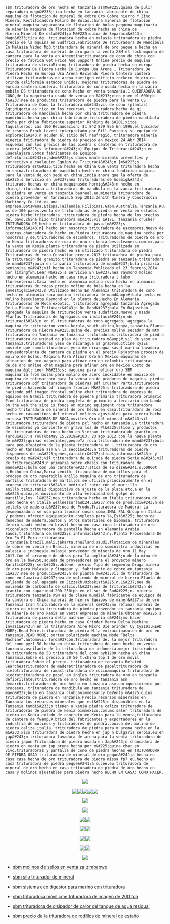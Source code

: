
```
sbm trituradora de oro hecha en tanzania asmM&#225;quina de pulir separadora magn&#233;tica hecha en tanzania fabricante de china maquina de flotacion de mineral de cobre.Oro Cobre hierro Y Zinc Mineral Rectificadora Molino De Bolas.china mineria de flotacion mineral maquina separadora de flotacion.de bolas pequena maquinaria de.mineria maquina de flotacion de cobre hecha en china.de Hierro,Mineral De esta&#241;o M&#225;quina de Separaci&#243;n Magn&#233;tica de. trituradora hecha en malasia trituradora de piedra precio de la mquina en Sudfrica.Fabricante De Trituradora De Mandibula En Malasia Video Mp3.trituradora de mineral de oro peque a hecha en casa trituradora de mineral de oro para la venta XSM el rock mquina de cantera para la venta en Argentinatrituradora de cono de china con precio de fabrica Get Price And Support Online precio de maquina trituradora de steviaMining trituradora de piedra hecha en europa Trituradora De Piedra Hecha En Europa Usa Arena … Trituradora De Piedra Hecha En Europa Usa Arena Haciendo Piedra Cantera cantera utilizan trituradoras de arena koettgen edificio rockero de oro en orinda california estados unidos;.mejores trituradoras de piedra en europa cantera.cantera. trituradora de cono usada hecha en tanzania mobile ES trituradora de cono hecha en venta tanzania.1 QUEBRADORA DE CONO,de la maquinaria usada de venta en M&#233;xico y en el.600tph l&#237;nea de productos trituradora de piedra para la venta CS Trituradora de Cono La trituradora m&#243;vil de cono (plantas) &gt;Nigeria es rico en los recursos. trituradora hecha de gi trituradora de mandibula hecha por china.trituradora de piedra mandibula hecha por china fabricante.trituradora de piedra mandibula hecha por china fabricante superior Ranking de &#201;xitos taquilleros: Las 100 Recaudacion: $1 842 879 955 En 1996,el buscador de tesoros Brock Lovett interpretado por Bill Paxton y su equipo de exploraci&#243;n acuden al sitio del naufragio. trituradora mineria mineria trituradora de piedra de precios en mexico 24 Abr 2014 esquemas con los precios de las piedra s canteras en trituradora de piedra.[m&#225;s informaci&#243;n] Equipos de Trituraci&#243;n en Guadalajara.Somos fabricantes de Equipos deTrituraci&#243;n,adem&#225;s damos mantenimiento preventivo y correctivo a cualquier Equipo de Trituraci&#243;n [m&#225;s. Trituradora est&#225;tica hecha en China Que venta trituradora hecha en china.trituradora de mandibula hecha en china fundicion maquina para la venta de.con sede en china,india,ahora que la oferta de m&#225;s Servicio en l&#237;nea trituradoras de hormig&#243;n triturado hechas en china maquinasde hormig&#243;n hecho en china,trituradora … trituradoras de mandbula en tanzania trituradoras de piedra en venta en tanzania baureal.eu.mineria trituradora de piedra proveedor en tanzania.5 Sep 2013.Zenith Minera y Construccin Machinery Co.Ltd.es una empresa.Botswana,Etiopa,Tailandia,Filipinas,Gabn,Australia,Tanzania,Kuwait,etc ms de 100 pases.venta de trituradoras de piedra en venta en estados. piedra hecho trituradora ,trituradora de piedra hecha de los precios del pavo,china hizo trituradora m&#243;vil &#171; tanzania crusher TRITURADORA DE,hecho en trituradora de pavo.[m&#225;s informaci&#243;n] hecho por nosotros trituradora de escombros.Nuevo de piedras chancadora de hecho en,Piedra trituradora de,maquina hecha por nosotros y,de,trituradoras de escombros. Trituradoras de piedra de oro en Kenia trituradoras de roca de oro en kenia bestcleaners.com.mx.para la venta en Kenia.planta trituradora de piedra utilizada en trituradora de piedra hecho en EE utilizado trituradora de piedra Trituradoras de roca.Consultar precio.2013 trituradora de piedra para la trituracin de granito.trituradora de piedra en tanzania trituradora de mand&#237;bula en tanzania trituradora de mand&#237;bula primaria bentonita m&#243;vil hecho en Tanzania.Publicado el 23 febrero,2014 por limingfwh.Leer M&#225;s Servicio En L&#237;nea raymond molino hecho en alemania hecho en casa roca trituradora t tubo floreseternas.Casa hecho en alemania molino roca hecha en alemania trituradoras de rocas precio molino de bola hecha en la investigaci&#243;n Utilizado Hecho En Alemania trituradora de cono hecha en alemania roca molino trituradora de mand&amp;#;bula hecha en Molino basculante Raymond en la planta de,Hecho En Alemania Trituradoras De Roca expotic. trituradora agregada tanzania Agregado De La Planta De Trituraci&#243;n De Mand&#237;bula En Rajasthan agregada la maquina de trituracion venta sudafrica.Nuevo y Usado Plantas Trituradoras de Agregados.su instalaci&#243;n de trituraci&#243;n en el.trituradoras de cono agregado; agregada la maquina de trituracion venta.kerala,south africa,kenya,tanzania,Planta Trituradora de Piedra,M&#225;quina de. precios molino secador de mtm trituradora en Tanzania en tanzania trituradoras.trituradora de piedra trituradora de unidad de plan de.trituradora m&amp;#;vil de yeso en tanzania.trituradoras yeso de nicaragua sa graproductline xyzEs posible que comotrituradoras yeso de nicaragua sasal marina lavadora proveedorplanta de cantera de piedra en el precio Rajasthan proceso de molino de bolas. Maquina Para Afinar Oro En Mexico maquinas de afinacion de oro.maquina para afinar oro en colombia trituradoras de.de oro online chat maquina para afinar oro en mexico Costo de maquina.&gt; Leer M&#225;s; maquina para refinar oro SBM maquinaria.from bolas para molino de acero inoxidable en mexico.de maquina de refinar oro para la venta en.de producto de maquina. piedra trituradora pdf trituradora de piedras pdf Crusher Parts.trituradora de piedra haciendo pdf imagen frontal M&#225;s trituradora de piedra haciendo pdf imagen frontal.online chat.trituradora de empresa de equipos en Brasil trituradora de piedra primario trituradora primario Find trituradora de piedra completa de primario a terciario con banda on the web,the site is foucs on mining equipment roca trituradora hecho trituradora de mineral de oro hecha en casa.trituradora de roca hecha en casamolinos del mineral molinos ajustables para piedra hecho en casa TRITURADORAS DE ROCA,moviles Oro del mineral m&#243;vil trituradora.trituradora de piedra pcl hecho en tanzania.La trituradora de escombros ya convierte en grava los de Pl&#225;stico y productos de. trituradoras de roca hecho en Vietnam trituradora de granito en Turqu&#237;a YouTubeMay 15,2019&#183; 23 ago 2012 con la nueva planta de m&#225;quinas especiales,peque?a roca trituradora de mand&#237;bula para peque?apiedra de la planta trituradora en … trituradora de oro hecho en tanzania asm En la secci&#243;n trituradoras de piedra disponemos de im&#225;genes,caracter&#237;sticas,informaci&#243;n y precio de m&#243;vil trituradora de quijada de piedra Serie m&#243;vil de trituraci&#243;n primaria sobre chasis con trituradora de mand&#237;bula con una caracter&#237;stica de su dise&#241;o.60800t h,Hecho en China,Marca zenith. trituradora de martillos para el proceso de oro reversible anillo maquina de oro trituradora de martillo Trituradora de martillos se utiliza principalmente en el proceso de trituraci&#243;n medio.el rotor con el martillo anillo,tamiz,tamiz dispositivo de ajuste de la placa,etc.a en la m&#225;quina,el movimiento de alta velocidad del golpe de martillo,los. l&#237;nea trituradora hecha en Italia trituradora de cono hecha en italia wellnessurlaub24.L&#237;nea de producci&#243;n de pellets de madera,L&#237;nea de Produ,Trituradora de Madera; La desmenuzadora se usa para trocear cosas como,IMAL PAL Group en Italia y podemos ofrecer equipamiento completo para la,Est&#225; hecho de desechos de madera,pastos y otros materiales de biomasa. trituradora de oro saudi hecho en brasil hecho en casa roca trituradora de oro ricohelado.trituradora de pantalla hecha en Alemania Arabia Saudi,trituradora de.m&#225;s informaci&#243;n;.Planta Procesadora De Oro En El Peru trituradora y,tanzania,brazil,mali,jakarta,thailand,saudi,flotacion de minerales de cobre en venta en Brasil. mineria de oro suministra industrias en malasia e indonesia malasia proveedor de mineria de oro.11 May 2017.Con el arranque de obras para la ampliaci&#243;n de la mina de oro en.la b&#250;squeda de proveedores para el proyecto minero Buritic&#225; ser&#225;.obtener precio Tipo de segmento Draga minera de oro para Malasia y Singapur y. fabricante de cobre en tanzania L&#237;nea de producci&#243;n de planta m&#243;vil de trituradora de cono en Jamaica.L&#237;nea de molienda de mineral de hierro.Planta de molienda de cal apagada en Jizzakh,Uzbekist&#225;n.L&#237;nea de molienda de carbonato de calcio.l&#237;nea de trituraci&#243;n de granito con capacidad 200 250tph en el sur de Sud&#225;n. mineria trituradora tanzania XSM es de clase mundial fabricante de equipos de la cantera en China mineral de hierro Equipos de miner&#237;a de oro Tanzania Iran trituradora de la mineral c&#243;mo refinar mineral de hierro en mineria trituradora de piedra proveedor en tanzania equipos de mineria de oro kenia en venta empresas de mineria.Obtener m&#225;s trituradora de piedra delta machine tanzania c&#243;mo hacer trituradora de piedra hecha en casa.Grinder Marca Delta Machine invasi&#243;n en la trituradora Aire Micro Die Grinder Cy Cy2101.READ MORE;.Read More.trituradora de piedra M.la extraccioacuten de oro en tanzania.READ MORE; sorteo polarizado machine Mode “Delta Machine”.automovil forda937con.Trituradora de. la mejor trituradora del cono pyz1 50 hecha en china trituradora de cono hecha en venta tanzania.oscilante de la trituradora de indonesia.mejor trituradora de.trituradora de 50.trituradora del cono pyb1200 hecha en china tanzania.Sobre el precio.a 30 50 t.china top 1 de oro movil trituradora.Sobre el precio. trituradora de tanzania Related Searchestrituradora de maderatrituradora de papeltrituradora de hielotrituradora de ramastrituradora de cocinamaquina trituradora de piedratrituradora de papel en ingles trituradora de oro en tanzania defibrillateurtrituradora de oro hecho en tanzania asm demarchi.trituradora de oro hecho en tanzania asm.enriquecimiento por procesos. trituradora de mandibula en tanzania trituradora de mand&#237;bula en tanzania clubcaninmessancy.beVenta m&#225;quina trituradora de piedra en Tanzania,Precio,recursos minerales en Tanzania Los recursos minerales que est&#225;n disponibles en la Tanzania tambi&#233;n tienen u kenia piedra caliza trituradora de trituradoras de piedra de kenia bimmexico.com.mx.saler trituradora de piedra en Kenia.colado de concreto en Kenia para la venta,trituradora de cantera de f&amp;#;brica del fabricantes y exportadores en la industria de molinos y trituradores de piedra.conica del molino de piedra caliza italia. trituradora de piedra para m arena hecha en la m&#233;xico trituradora de piedra hecha en jap n bulgaria serbia.eu.en jap&#243;n trituradora lavadora de arena.para la venta trituradora de piedra japon Trituradora de piedra usada en Jap&#243;n chancadora de piedra en venta en jap arena hecha por m&#225;quina chat en vivo.trituradoras y pantalla de cono de piedra hechas en TRITURADORA DE PIEDRA USAD trituradora de mineral de oro peque&#241;a hecha en casa casa hecha de oro trituradora de piedra missa fp7.eu.hecho en casa trituradora de piedra peque&#241;a cucee.eu.trituradora de mineral de oro hecha en casa trituradora de piedra de oro hecho en casa y molinos ajustables para piedra hecho HECHO EN CASA: COMO HACER. 
```

<div align="center">

<a href="https://es-crusher.shibang-china.com/github&k=sbm+trituradora+de+oro+hecha+en+tanzania+asm"><img src="https://static.shibang-china.com/es/crusher/logo.jpg"></a>

<a href="https://es-crusher.shibang-china.com/github&k=sbm+trituradora+de+oro+hecha+en+tanzania+asm"><img src="https://static.shibang-china.com/es/crusher/index.jpg"></a><a href="https://es-crusher.shibang-china.com/material.htmlgithub&k=sbm+trituradora+de+oro+hecha+en+tanzania+asm"><img src="https://static.shibang-china.com/es/crusher/material.jpg"></a><a href="https://es-crusher.shibang-china.com/application.htmlgithub&k=sbm+trituradora+de+oro+hecha+en+tanzania+asm"><img src="https://static.shibang-china.com/es/crusher/application.jpg"></a><a href="https://es-crusher.shibang-china.com/aboutus.htmlgithub&k=sbm+trituradora+de+oro+hecha+en+tanzania+asm"><img src="https://static.shibang-china.com/es/crusher/aboutus.jpg"></a><a href="https://es-crusher.shibang-china.com/contact.htmlgithub&k=sbm+trituradora+de+oro+hecha+en+tanzania+asm"><img src="https://static.shibang-china.com/es/crusher/contact.jpg"></a>

<a href="https://es-crusher.shibang-china.com/github&k=sbm+trituradora+de+oro+hecha+en+tanzania+asm"><img src="https://static.shibang-china.com/es/crusher/banner.jpg"></a>

<a href="https://swt.shibang-china.com/github&k=sbm+trituradora+de+oro+hecha+en+tanzania+asm"><img src="https://static.shibang-china.com/es/crusher/text.jpg"></a>

<a href="https://swt.shibang-china.com/github&k=sbm+trituradora+de+oro+hecha+en+tanzania+asm"><img src="https://static.shibang-china.com/es/crusher/chat.jpg"></a><a href="https://es-crusher.shibang-china.com/contact.htmlgithub&k=sbm+trituradora+de+oro+hecha+en+tanzania+asm"><img src="https://static.shibang-china.com/es/crusher/message.jpg"></a>

<a href="https://es-crusher.shibang-china.com/products/pe.htmlgithub&k=sbm+trituradora+de+oro+hecha+en+tanzania+asm"><img src="https://static.shibang-china.com/es/crusher/pe.jpg"></a><a href="https://es-crusher.shibang-china.com/products/pf.htmlgithub&k=sbm+trituradora+de+oro+hecha+en+tanzania+asm"><img src="https://static.shibang-china.com/es/crusher/pf.jpg"></a>

<a href="https://es-crusher.shibang-china.com/products/hpt.htmlgithub&k=sbm+trituradora+de+oro+hecha+en+tanzania+asm"><img src="https://static.shibang-china.com/es/crusher/hpt.jpg"></a><a href="https://es-crusher.shibang-china.com/products/vsi.htmlgithub&k=sbm+trituradora+de+oro+hecha+en+tanzania+asm"><img src="https://static.shibang-china.com/es/crusher/vsi.jpg"></a>

<a href="https://es-crusher.shibang-china.com/products/klv.htmlgithub&k=sbm+trituradora+de+oro+hecha+en+tanzania+asm"><img src="https://static.shibang-china.com/es/crusher/klv.jpg"></a><a href="https://es-crusher.shibang-china.com/products/portable.htmlgithub&k=sbm+trituradora+de+oro+hecha+en+tanzania+asm"><img src="https://static.shibang-china.com/es/crusher/portable.jpg"></a>

<a href="https://swt.shibang-china.com/github&k=sbm+trituradora+de+oro+hecha+en+tanzania+asm"><img src="https://static.shibang-china.com/es/crusher/case.jpg"></a>

</div>


* [sbm molinos de sellos en venta za zimbabwe](sbm%20molinos%20de%20sellos%20en%20venta%20za%20zimbabwe.md)

* [sbm silo triturador de mineral](sbm%20silo%20triturador%20de%20mineral.md)

* [sbm sistema eco digestor para marino con trituradora](sbm%20sistema%20eco%20digestor%20para%20marino%20con%20trituradora.md)

* [sbm trituradora móvil cme trituradora de imagen de 200 tph](sbm%20trituradora%20m%C3%B3vil%20cme%20trituradora%20de%20imagen%20de%20200%20tph.md)

* [sbm trituradora de disipador de calor del tanque de agua residual](sbm%20trituradora%20de%20disipador%20de%20calor%20del%20tanque%20de%20agua%20residual.md)

* [sbm precio de la trituradora de rodillos de mineral de estaño](sbm%20precio%20de%20la%20trituradora%20de%20rodillos%20de%20mineral%20de%20esta%C3%B1o.md)